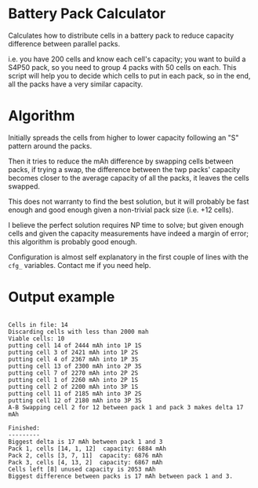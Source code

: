 # Battery Pack Calculator
Calculates how to distribute cells in a battery pack to reduce capacity difference between parallel packs.

i.e. you have 200 cells and know each cell's capacity; you want to build a S4P50 pack, so you need to
group 4 packs with 50 cells on each. This script will help you to decide which cells to put in each pack, 
so in the end, all the packs have a very similar capacity.

# Algorithm

Initially spreads the cells from higher to lower capacity following an "S" pattern around the packs.

Then it tries to reduce the mAh difference by swapping cells between packs, if trying a swap, the difference between 
the twp packs' capacity becomes closer to the average capacity of all the packs, it leaves the cells swapped.

This does not warranty to find the best solution, but it will probably be fast enough and good enough given a
non-trivial pack size (i.e. +12 cells).
 
I believe the perfect solution requires NP time to solve; but given enough cells and given the capacity measurements
have indeed a margin of error; this algorithm is probably good enough.


Configuration is almost self explanatory in the first couple of lines with the `cfg_` variables. Contact me if you 
need help.

# Output example

```

Cells in file: 14
Discarding cells with less than 2000 mah
Viable cells: 10
putting cell 14 of 2444 mAh into 1P 1S
putting cell 3 of 2421 mAh into 1P 2S
putting cell 4 of 2367 mAh into 1P 3S
putting cell 13 of 2300 mAh into 2P 3S
putting cell 7 of 2270 mAh into 2P 2S
putting cell 1 of 2260 mAh into 2P 1S
putting cell 2 of 2200 mAh into 3P 1S
putting cell 11 of 2185 mAh into 3P 2S
putting cell 12 of 2180 mAh into 3P 3S
A-B Swapping cell 2 for 12 between pack 1 and pack 3 makes delta 17 mAh

Finished:
---------
Biggest delta is 17 mAh between pack 1 and 3
Pack 1, cells [14, 1, 12]  capacity: 6884 mAh
Pack 2, cells [3, 7, 11]  capacity: 6876 mAh
Pack 3, cells [4, 13, 2]  capacity: 6867 mAh
Cells left [8] unused capacity is 2053 mAh
Biggest difference between packs is 17 mAh between pack 1 and 3.

```